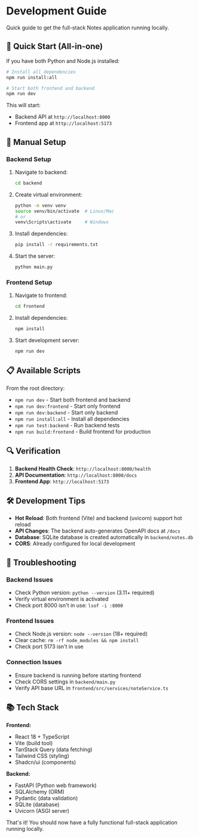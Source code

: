 # Development Guide

Quick guide to get the full-stack Notes application running locally.

## 🚀 Quick Start (All-in-one)

If you have both Python and Node.js installed:

```bash
# Install all dependencies
npm run install:all

# Start both frontend and backend
npm run dev
```

This will start:
- Backend API at `http://localhost:8000`
- Frontend app at `http://localhost:5173`

## 🔧 Manual Setup

### Backend Setup

1. Navigate to backend:
   ```bash
   cd backend
   ```

2. Create virtual environment:
   ```bash
   python -m venv venv
   source venv/bin/activate  # Linux/Mac
   # or
   venv\Scripts\activate     # Windows
   ```

3. Install dependencies:
   ```bash
   pip install -r requirements.txt
   ```

4. Start the server:
   ```bash
   python main.py
   ```

### Frontend Setup

1. Navigate to frontend:
   ```bash
   cd frontend
   ```

2. Install dependencies:
   ```bash
   npm install
   ```

3. Start development server:
   ```bash
   npm run dev
   ```

## 📋 Available Scripts

From the root directory:

- `npm run dev` - Start both frontend and backend
- `npm run dev:frontend` - Start only frontend
- `npm run dev:backend` - Start only backend
- `npm run install:all` - Install all dependencies
- `npm run test:backend` - Run backend tests
- `npm run build:frontend` - Build frontend for production

## 🔍 Verification

1. **Backend Health Check**: `http://localhost:8000/health`
2. **API Documentation**: `http://localhost:8000/docs`
3. **Frontend App**: `http://localhost:5173`

## 🛠️ Development Tips

- **Hot Reload**: Both frontend (Vite) and backend (uvicorn) support hot reload
- **API Changes**: The backend auto-generates OpenAPI docs at `/docs`
- **Database**: SQLite database is created automatically in `backend/notes.db`
- **CORS**: Already configured for local development

## 🐛 Troubleshooting

### Backend Issues
- Check Python version: `python --version` (3.11+ required)
- Verify virtual environment is activated
- Check port 8000 isn't in use: `lsof -i :8000`

### Frontend Issues
- Check Node.js version: `node --version` (18+ required)
- Clear cache: `rm -rf node_modules && npm install`
- Check port 5173 isn't in use

### Connection Issues
- Ensure backend is running before starting frontend
- Check CORS settings in `backend/main.py`
- Verify API base URL in `frontend/src/services/noteService.ts`

## 📚 Tech Stack

**Frontend:**
- React 18 + TypeScript
- Vite (build tool)
- TanStack Query (data fetching)
- Tailwind CSS (styling)
- Shadcn/ui (components)

**Backend:**
- FastAPI (Python web framework)
- SQLAlchemy (ORM)
- Pydantic (data validation)
- SQLite (database)
- Uvicorn (ASGI server)

That's it! You should now have a fully functional full-stack application running locally.